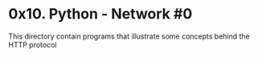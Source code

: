 # 0x10. Python - Network #0
This directory contain programs that illustrate some concepts behind the HTTP
protocol
